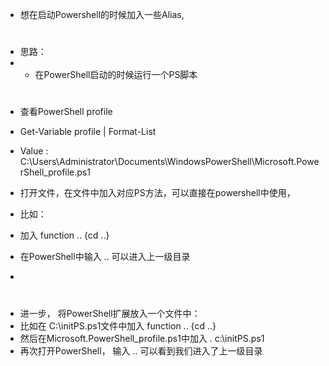 * 想在启动Powershell的时候加入一些Alias,
#
* 思路：
* * 在PowerShell启动的时候运行一个PS脚本
#
* 查看PowerShell profile
* Get-Variable profile | Format-List

* Value       :  C:\Users\Administrator\Documents\WindowsPowerShell\Microsoft.PowerShell_profile.ps1

* 打开文件，在文件中加入对应PS方法，可以直接在powershell中使用，
* 比如：
* 加入 function .. {cd ..}
* 在PowerShell中输入 .. 可以进入上一级目录
* 

#

* 进一步， 将PowerShell扩展放入一个文件中：
* 比如在 C:\initPS.ps1文件中加入 function .. {cd ..}
* 然后在Microsoft.PowerShell_profile.ps1中加入 . c:\initPS.ps1
* 再次打开PowerShell， 输入 .. 可以看到我们进入了上一级目录


